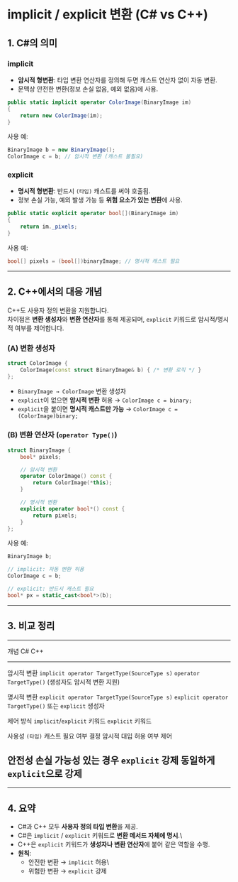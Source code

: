 # implicit / explicit 변환 (C# vs C++)

## 1. C#의 의미

### implicit

-   **암시적 형변환**: 타입 변환 연산자를 정의해 두면 캐스트 연산자 없이
    자동 변환.
-   문맥상 안전한 변환(정보 손실 없음, 예외 없음)에 사용.

``` csharp
public static implicit operator ColorImage(BinaryImage im)
{
    return new ColorImage(im);
}
```

사용 예:

``` csharp
BinaryImage b = new BinaryImage();
ColorImage c = b; // 암시적 변환 (캐스트 불필요)
```

### explicit

-   **명시적 형변환**: 반드시 `(타입)` 캐스트를 써야 호출됨.
-   정보 손실 가능, 예외 발생 가능 등 **위험 요소가 있는 변환**에 사용.

``` csharp
public static explicit operator bool[](BinaryImage im)
{
    return im._pixels;
}
```

사용 예:

``` csharp
bool[] pixels = (bool[])binaryImage; // 명시적 캐스트 필요
```

------------------------------------------------------------------------

## 2. C++에서의 대응 개념

C++도 사용자 정의 변환을 지원합니다.\
차이점은 **변환 생성자**와 **변환 연산자**를 통해 제공되며, `explicit`
키워드로 암시적/명시적 여부를 제어합니다.

### (A) 변환 생성자

``` cpp
struct ColorImage {
    ColorImage(const struct BinaryImage& b) { /* 변환 로직 */ }
};
```

-   `BinaryImage → ColorImage` 변환 생성자
-   `explicit`이 없으면 **암시적 변환** 허용 → `ColorImage c = binary;`
-   `explicit`을 붙이면 **명시적 캐스트만 가능** →
    `ColorImage c = (ColorImage)binary;`

### (B) 변환 연산자 (`operator Type()`)

``` cpp
struct BinaryImage {
    bool* pixels;

    // 암시적 변환
    operator ColorImage() const {
        return ColorImage(*this);
    }

    // 명시적 변환
    explicit operator bool*() const {
        return pixels;
    }
};
```

사용 예:

``` cpp
BinaryImage b;

// implicit: 자동 변환 허용
ColorImage c = b;  

// explicit: 반드시 캐스트 필요
bool* px = static_cast<bool*>(b);  
```

------------------------------------------------------------------------

## 3. 비교 정리

  --------------------------------------------------------------------------------------------------------------
  개념                         C#                                             C++
  ---------------------------- ---------------------------------------------- ----------------------------------
  암시적 변환                  `implicit operator TargetType(SourceType s)`   `operator TargetType()` (생성자도
                                                                              암시적 변환 지원)

  명시적 변환                  `explicit operator TargetType(SourceType s)`   `explicit operator TargetType()`
                                                                              또는 `explicit` 생성자

  제어 방식                    `implicit`/`explicit` 키워드                   `explicit` 키워드

  사용성                       `(타입)` 캐스트 필요 여부 결정                   암시적 대입 허용 여부 제어

  안전성                       손실 가능성 있는 경우 `explicit` 강제          동일하게 `explicit`으로 강제
  --------------------------------------------------------------------------------------------------------------

------------------------------------------------------------------------

## 4. 요약

-   C#과 C++ 모두 **사용자 정의 타입 변환**을 제공.
-   C#은 `implicit` / `explicit` 키워드로 **변환 메서드 자체에 명시**.\
-   C++은 `explicit` 키워드가 **생성자나 변환 연산자**에 붙어 같은
    역할을 수행.
-   **원칙**:
    -   안전한 변환 → `implicit` 허용\
    -   위험한 변환 → `explicit` 강제

